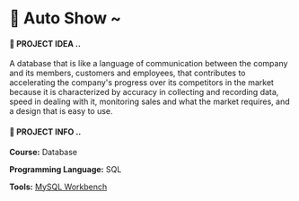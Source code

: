 # 🚖 Auto Show ~

#### ****🚦 PROJECT IDEA ..****

A database that is like a language of communication between the company and its members, customers and employees, that contributes to accelerating the company's progress over its competitors in the market because it is characterized by accuracy in collecting and recording data, speed in dealing with it, monitoring sales and what the market requires, and a design that is easy to use.


#### ****🚦 PROJECT INFO ..****

**Course:** Database

**Programming Language:** SQL

**Tools:** [MySQL Workbench](https://www.mysql.com/products/workbench/)

